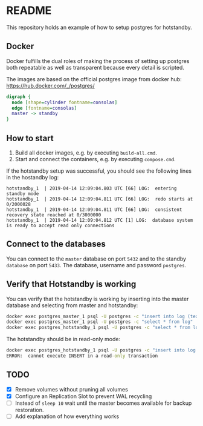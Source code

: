 # README
This repository holds an example of how to setup postgres for hotstandby.

## Docker
Docker fulfills the dual roles of making the process of setting up postgres both repeatable as well as transparent because every detail is scripted.

The images are based on the official postgres image from docker hub:
https://hub.docker.com/_/postgres/

```dot
digraph {
  node [shape=cylinder fontname=consolas]
  edge [fontname=consolas]
  master -> standby
}
```

## How to start
1. Build all docker images, e.g. by executing `build-all.cmd`.
2. Start and connect the containers, e.g. by executing `compose.cmd`.

If the hotstandby setup was successful, you should see the following lines in the hostandby log:
```
hotstandby_1  | 2019-04-14 12:09:04.803 UTC [66] LOG:  entering standby mode
hotstandby_1  | 2019-04-14 12:09:04.811 UTC [66] LOG:  redo starts at 0/2000028
hotstandby_1  | 2019-04-14 12:09:04.811 UTC [66] LOG:  consistent recovery state reached at 0/3000000
hotstandby_1  | 2019-04-14 12:09:04.812 UTC [1] LOG:  database system is ready to accept read only connections
```

## Connect to the databases
You can connect to the `master` database on port `5432` and to the standby `database` on port `5433`.
The database, username and password `postgres`.

## Verify that Hotstandby is working
You can verify that the hotstandby is working by inserting into the master database and selecting from master and hotstandby:

```bat
docker exec postgres_master_1 psql -U postgres -c "insert into log (text) values ('this is a test')"
docker exec postgres_master_1 psql -U postgres -c "select * from log"
docker exec postgres_hotstandby_1 psql -U postgres -c "select * from log"
```

The hotstandby should be in read-only mode:
```bat
docker exec postgres_hotstandby_1 psql -U postgres -c "insert into log (text) values ('this is a test')"
ERROR:  cannot execute INSERT in a read-only transaction
```

## TODO
- [x] Remove volumes without pruning all volumes
- [x] Configure an Replication Slot to prevent WAL recycling
- [ ] Instead of `sleep 10` wait until the master becomes available for backup restoration.
- [ ] Add explanation of how everything works
